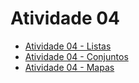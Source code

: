 # Atividade 04

- [Atividade 04 - Listas](/listas)
- [Atividade 04 - Conjuntos](/conjuntos)
- [Atividade 04 - Mapas](/mapas)